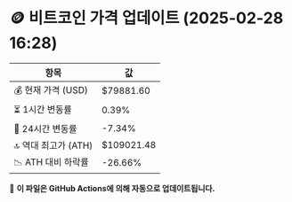 # 🪙 비트코인 가격 업데이트 (2025-02-28 16:28)

| 항목                | 값 |
|--------------------|----------------|
| 💰 현재 가격 (USD) | $79881.60 |
| ⏳ 1시간 변동률    | 0.39% |
| 📆 24시간 변동률   | -7.34% |
| 🔝 역대 최고가 (ATH) | $109021.48 |
| 📉 ATH 대비 하락률 | -26.66% |

🔄 **이 파일은 GitHub Actions에 의해 자동으로 업데이트됩니다.**

